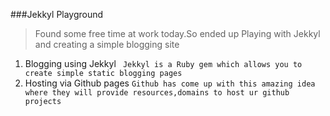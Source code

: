 ###Jekkyl Playground


> Found some free time at work today.So ended up Playing with Jekkyl and creating a simple blogging site


1. Blogging using Jekkyl 
``` Jekkyl is a Ruby gem which allows you to create simple static blogging pages```
2. Hosting via Github pages
``` Github has come up with this amazing idea where they will provide resources,domains to host ur github projects ```



